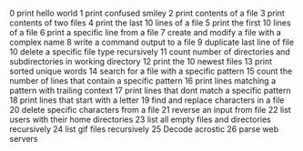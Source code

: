 0 print hello world
1 print confused smiley
2 print contents of a file
3 print contents of two files
4 print the last 10 lines of a file
5 print the first 10 lines of a file
6 print a specific line from a file
7 create and modify a file with a complex name
8 write a command output to a file
9 duplicate last line of file
10 delete a specific file type recursively
11 count number of directories and subdirectories in working directory
12 print the 10 newest files
13 print sorted unique words
14 search for a file with a specific pattern
15 count the number of lines that contain a specific pattern
16 print lines matching a pattern with trailing context
17 print lines that dont match a specific pattern
18 print lines that start with a letter
19 find and replace characters in a file
20 delete specific characters from a file
21 reverse an input from file
22 list users with their home directories
23 list all empty files and directories recursively
24 list gif files recursively
25 Decode acrostic
26 parse web servers